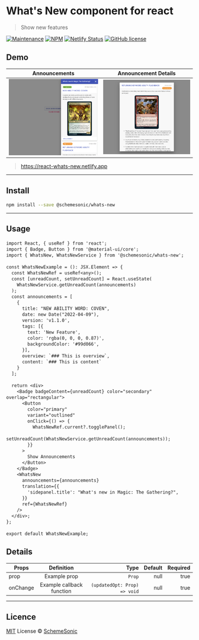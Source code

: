 # What's New component for react

> Show new features

[![Maintenance](https://img.shields.io/badge/Maintained%3F-yes-green.svg)](https://GitHub.com/paraboly/react-apexcharts-dynamic-config/graphs/commit-activity)
[![NPM](https://img.shields.io/npm/v/@paraboly/react-apexcharts-dynamic-config.svg)](https://www.npmjs.com/package/@schemesonic/whats-new) [![Netlify Status](https://api.netlify.com/api/v1/badges/ed06153b-5f15-4305-b897-22ed648b95ae/deploy-status)](https://app.netlify.com/sites/react-whats-new/deploys)
[![GitHub license](https://img.shields.io/github/license/Naereen/StrapDown.js.svg)](https://github.com/Naereen/StrapDown.js/blob/master/LICENSE)

## Demo

| Announcements                                                                |                              Announcement Details                               |
| ---------------------------------------------------------------------------- | :-----------------------------------------------------------------------------: |
| <img src="./img/sidepanel.png" alt="Announcements" style="max-height: 500px"> | <img src="./img/modal.png" alt="Announcement Details" style="max-height: 500px"> |

> https://react-whats-new.netlify.app

---

## Install

```bash
npm install --save @schemesonic/whats-new
```

---

## Usage

```tsx
import React, { useRef } from 'react';
import { Badge, Button } from '@material-ui/core';
import { WhatsNew, WhatsNewService } from '@schemesonic/whats-new';

const WhatsNewExample = (): JSX.Element => {
  const WhatsNewRef = useRef<any>();
  const [unreadCount, setUnreadCount] = React.useState(
    WhatsNewService.getUnreadCount(announcements)
  );
  const announcements = [
    {
      title: "NEW ABILITY WORD: COVEN",
      date: new Date("2022-04-09"),
      version: 'v1.1.0',
      tags: [{
        text: 'New Feature',
        color: 'rgba(0, 0, 0, 0.87)',
        backgroundColor: '#99d066',
      }],
      overview: `### This is overview`,
      content: `### This is content`
    }
  ];

  return <div>
    <Badge badgeContent={unreadCount} color="secondary" overlap="rectangular">
      <Button
        color="primary"
        variant="outlined"
        onClick={() => {
          WhatsNewRef.current?.togglePanel();
          setUnreadCount(WhatsNewService.getUnreadCount(announcements));
        }}
      >
        Show Announcements
      </Button>
    </Badge>
    <WhatsNew
      announcements={announcements}
      translation={{
        'sidepanel.title': "What's new in Magic: The Gathering?",
      }}
      ref={WhatsNewRef}
    />
  </div>;
};

export default WhatsNewExample;
```

## Details

| Props    |        Definition         |                         Type | Default | Required |
| -------- | :-----------------------: | ---------------------------: | ------: | -------: |
| prop     |       Example prop        |                       `Prop` |    null |     true |
| onChange | Example callback function | `(updatedOpt: Prop) => void` |    null |     true |

---

## Licence

[MIT](./LICENSE) License © [SchemeSonic](https://github.com/jaredpalmer/tsdx)
